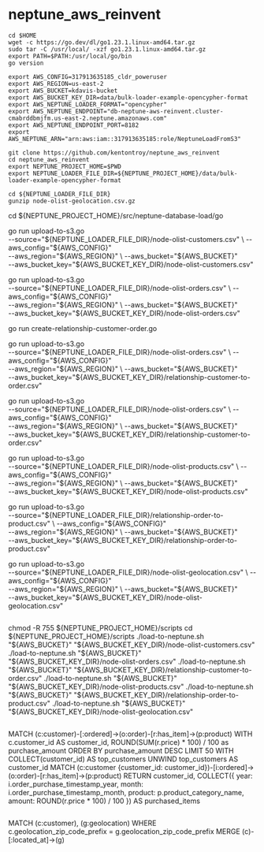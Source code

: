 # neptune_aws_reinvent

```
cd $HOME
wget -c https://go.dev/dl/go1.23.1.linux-amd64.tar.gz
sudo tar -C /usr/local/ -xzf go1.23.1.linux-amd64.tar.gz
export PATH=$PATH:/usr/local/go/bin
go version
```

```
export AWS_CONFIG=317913635185_cldr_poweruser
export AWS_REGION=us-east-2
export AWS_BUCKET=kdavis-bucket
export AWS_BUCKET_KEY_DIR=data/bulk-loader-example-opencypher-format
export AWS_NEPTUNE_LOADER_FORMAT="opencypher"
export AWS_NEPTUNE_ENDPOINT="db-neptune-aws-reinvent.cluster-cmabrddbmjfm.us-east-2.neptune.amazonaws.com"
export AWS_NEPTUNE_ENDPOINT_PORT=8182
export AWS_NEPTUNE_ARN="arn:aws:iam::317913635185:role/NeptuneLoadFromS3"
```

```
git clone https://github.com/kentontroy/neptune_aws_reinvent
cd neptune_aws_reinvent
export NEPTUNE_PROJECT_HOME=$PWD
export NEPTUNE_LOADER_FILE_DIR=${NEPTUNE_PROJECT_HOME}/data/bulk-loader-example-opencypher-format
```

```
cd ${NEPTUNE_LOADER_FILE_DIR}
gunzip node-olist-geolocation.csv.gz
```

cd ${NEPTUNE_PROJECT_HOME}/src/neptune-database-load/go

go run upload-to-s3.go \
  --source="${NEPTUNE_LOADER_FILE_DIR}/node-olist-customers.csv" \
  --aws_config="${AWS_CONFIG}" \
  --aws_region="${AWS_REGION}" \
  --aws_bucket="${AWS_BUCKET}" \
  --aws_bucket_key="${AWS_BUCKET_KEY_DIR}/node-olist-customers.csv"

go run upload-to-s3.go \
  --source="${NEPTUNE_LOADER_FILE_DIR}/node-olist-orders.csv" \
  --aws_config="${AWS_CONFIG}" \
  --aws_region="${AWS_REGION}" \
  --aws_bucket="${AWS_BUCKET}" \
  --aws_bucket_key="${AWS_BUCKET_KEY_DIR}/node-olist-orders.csv"

go run create-relationship-customer-order.go

go run upload-to-s3.go \
  --source="${NEPTUNE_LOADER_FILE_DIR}/node-olist-orders.csv" \
  --aws_config="${AWS_CONFIG}" \
  --aws_region="${AWS_REGION}" \
  --aws_bucket="${AWS_BUCKET}" \
  --aws_bucket_key="${AWS_BUCKET_KEY_DIR}/relationship-customer-to-order.csv"

go run upload-to-s3.go \
  --source="${NEPTUNE_LOADER_FILE_DIR}/node-olist-orders.csv" \
  --aws_config="${AWS_CONFIG}" \
  --aws_region="${AWS_REGION}" \
  --aws_bucket="${AWS_BUCKET}" \
  --aws_bucket_key="${AWS_BUCKET_KEY_DIR}/relationship-customer-to-order.csv"

go run upload-to-s3.go \
  --source="${NEPTUNE_LOADER_FILE_DIR}/node-olist-products.csv" \
  --aws_config="${AWS_CONFIG}" \
  --aws_region="${AWS_REGION}" \
  --aws_bucket="${AWS_BUCKET}" \
  --aws_bucket_key="${AWS_BUCKET_KEY_DIR}/node-olist-products.csv"

go run upload-to-s3.go \
  --source="${NEPTUNE_LOADER_FILE_DIR}/relationship-order-to-product.csv" \
  --aws_config="${AWS_CONFIG}" \
  --aws_region="${AWS_REGION}" \
  --aws_bucket="${AWS_BUCKET}" \
  --aws_bucket_key="${AWS_BUCKET_KEY_DIR}/relationship-order-to-product.csv"

go run upload-to-s3.go \
  --source="${NEPTUNE_LOADER_FILE_DIR}/node-olist-geolocation.csv" \
  --aws_config="${AWS_CONFIG}" \
  --aws_region="${AWS_REGION}" \
  --aws_bucket="${AWS_BUCKET}" \
  --aws_bucket_key="${AWS_BUCKET_KEY_DIR}/node-olist-geolocation.csv"

```

```
chmod -R 755 ${NEPTUNE_PROJECT_HOME}/scripts
cd ${NEPTUNE_PROJECT_HOME}/scripts
./load-to-neptune.sh "${AWS_BUCKET}" "${AWS_BUCKET_KEY_DIR}/node-olist-customers.csv"
./load-to-neptune.sh "${AWS_BUCKET}" "${AWS_BUCKET_KEY_DIR}/node-olist-orders.csv"
./load-to-neptune.sh "${AWS_BUCKET}" "${AWS_BUCKET_KEY_DIR}/relationship-customer-to-order.csv"
./load-to-neptune.sh "${AWS_BUCKET}" "${AWS_BUCKET_KEY_DIR}/node-olist-products.csv"
./load-to-neptune.sh "${AWS_BUCKET}" "${AWS_BUCKET_KEY_DIR}/relationship-order-to-product.csv"
./load-to-neptune.sh "${AWS_BUCKET}" "${AWS_BUCKET_KEY_DIR}/node-olist-geolocation.csv"
```

```
MATCH (c:customer)-[:ordered]->(o:order)-[r:has_item]->(p:product)
WITH c.customer_id AS customer_id, ROUND(SUM(r.price) * 100) / 100 as purchase_amount
ORDER BY purchase_amount DESC
LIMIT 50
WITH COLLECT(customer_id) AS top_customers
UNWIND top_customers AS customer_id
MATCH (c:customer {customer_id: customer_id})-[i:ordered]->(o:order)-[r:has_item]->(p:product)
RETURN customer_id, 
    COLLECT({
        year: i.order_purchase_timestamp_year, month: i.order_purchase_timestamp_month, 
        product: p.product_category_name, amount: ROUND(r.price * 100) / 100
    }) AS purchased_items
```

```
MATCH (c:customer), (g:geolocation)
WHERE c.geolocation_zip_code_prefix = g.geolocation_zip_code_prefix
MERGE (c)-[:located_at]->(g)
```
